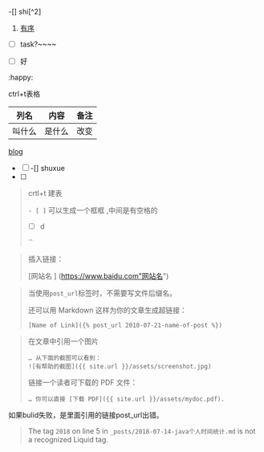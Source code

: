 -[] shi[^2]

1. <u>有序</u>

-[ ] task?~~~~

 - [ ]  好  



:happy:

ctrl+t表格

| 列名   | 内容   | 备注 |
| ------ | ------ | ---- |
| 叫什么 | 是什么 | 改变 |

[blog](tag_word)

- [ ] -[] shuxue 
- [ ] 

> crtl+t  建表
>
> `- [ ]` 可以生成一个框框 ,中间是有空格的
>
> - [ ] d
>
> ``
>
>  

> 插入链接：
>
> [网站名 ] (https://www.baidu.com"网站名")



> 当使用`post_url`标签时，不需要写文件后缀名。  
>
> 还可以用 Markdown 这样为你的文章生成超链接：  
>
> ```
> [Name of Link]({% post_url 2010-07-21-name-of-post %})
> ```

> 在文章中引用一个图片  
>
> ```
> … 从下面的截图可以看到：
> ![有帮助的截图]({{ site.url }}/assets/screenshot.jpg)
> ```
>
>   链接一个读者可下载的 PDF 文件：  
>
> ```
> … 你可以直接 [下载 PDF]({{ site.url }}/assets/mydoc.pdf).
> ```



如果bulid失败，是里面引用的链接post_url出错。

> The tag `2018` on line 5 in `_posts/2018-07-14-java个人时间统计.md` is not a recognized Liquid tag. 










